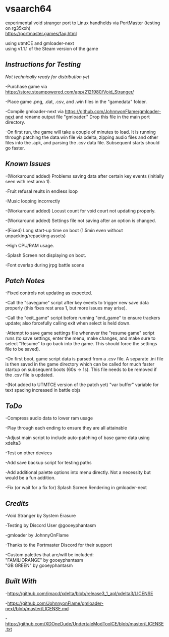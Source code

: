 # vsaarch64
experimental void stranger port to Linux handhelds via PortMaster (testing on rg35xxh)  
https://portmaster.games/faq.html  

using utmtCE and gmloader-next  
using v1.1.1 of the Steam version of the game  

## *Instructions for Testing*

*Not technically ready for distribution yet*

-Purchase game via https://store.steampowered.com/app/2121980/Void_Stranger/<br />

-Place game .png, .dat, .csv, and .win files in the "gamedata" folder. <br />

-Compile gmloader-next via https://github.com/JohnnyonFlame/gmloader-next and rename output file "gmloader." Drop this file in the main port directory. <br />

-On first run, the game will take a couple of minutes to load. It is running through patching the data.win file via xdelta, zipping audio files and other files into the .apk, and parsing the .csv data file. Subsequent starts should go faster. <br />

## *Known Issues*

-(Workaround added) Problems saving data after certain key events (initially seen with rest area 1).<br />

-Fruit refusal reults in endless loop <br />

-Music looping incorrectly <br />

-(Workaround added) Locust count for void court not updating properly.<br />

-(Workaround added) Settings file not saving after an option is changed. <br />

-(Fixed) Long start-up time on boot (1.5min even without unpacking/repacking assets)<br />

-High CPU/RAM usage. <br />

-Splash Screen not displaying on boot. <br />

-Font overlap during jrpg battle scene <br />

## *Patch Notes*

-Fixed controls not updating as expected.<br />

-Call the "savegame" script after key events to trigger new save data properly (this fixes rest area 1, but more issues may arise). <br />

-Call the "exit_game" script before running "end_game" to ensure trackers update; also forcefully calling exit when select is held down. <br />

-Attempt to save game settings file whenever the "resume game" script runs (to save settings, enter the menu, make changes, and make sure to select "Resume" to go back into the game. This should force the settings file to be saved).<br />

-On first boot, game script data is parsed from a .csv file. A separate .ini file is then saved in the game directory which can be called for much faster startup on subsequent boots (60s -> 1s). This file needs to be removed if the .csv file is updated. <br />

-(Not added to UTMTCE version of the patch yet) "var buffer" variable for text spacing increased in battle objs <br />

## *ToDo*

-Compress audio data to lower ram usage <br />

-Play through each ending to ensure they are all attainable <br />

-Adjust main script to include auto-patching of base game data using xdelta3 <br />

-Test on other devices <br />

-Add save backup script for testing paths <br />

-Add additional palette options into menu directly. Not a necessity but would be a fun addition. <br />

-Fix (or wait for a fix for) Splash Screen Rendering in gmloader-next <br />

## *Credits*

-Void Stranger by System Erasure  <br />

-Testing by Discord User @gooeyphantasm <br />

-gmloader by JohnnyOnFlame <br />

-Thanks to the Portmaster Discord for their support <br />

-Custom palettes that are/will be included: <br />
    "FAMILIORANGE" by gooeyphantasm  <br />
    "GB GREEN" by gooeyphantasm  <br />

## *Built With*

-https://github.com/jmacd/xdelta/blob/release3_1_apl/xdelta3/LICENSE <br />

-https://github.com/JohnnyonFlame/gmloader-next/blob/master/LICENSE.md <br />

-https://github.com/XDOneDude/UndertaleModToolCE/blob/master/LICENSE.txt <br />
